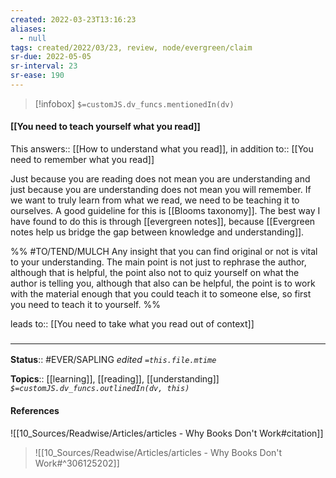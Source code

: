 ```yaml
---
created: 2022-03-23T13:16:23 
aliases:
  - null
tags: created/2022/03/23, review, node/evergreen/claim
sr-due: 2022-05-05
sr-interval: 23
sr-ease: 190
---
```

> [!infobox]
`$=customJS.dv_funcs.mentionedIn(dv)`

#### [[You need to teach yourself what you read]] 

This
answers:: [[How to understand what you read]],
in addition to:: [[You need to remember what you read]]

Just because you are reading does not mean you are understanding
and just because you are understanding does not mean you will remember.
If we want to truly learn from what we read, we need to be teaching it to ourselves.
A good guideline for this is
[[Blooms taxonomy]].
The best way I have found to do this is through [[evergreen notes]],
because
[[Evergreen notes help us bridge the gap between knowledge and understanding]].

%% #TO/TEND/MULCH 
Any insight that you can find original or not is vital to your understanding.
The main point is not just to rephrase the author,
although that is helpful,
the point also not to quiz yourself on what the author is telling you,
although that also can be helpful,
the point is to work with the material enough that you could teach it to someone else,
so first you need to teach it to yourself.
%%

leads to:: [[You need to take what you read out of context]]

### <hr class="footnote"/>

**Status**:: #EVER/SAPLING 
*edited `=this.file.mtime`*

**Topics**:: [[learning]], [[reading]], [[understanding]]
*`$=customJS.dv_funcs.outlinedIn(dv, this)`*

#### References

![[10_Sources/Readwise/Articles/articles - Why Books Don't Work#citation]]

> ![[10_Sources/Readwise/Articles/articles - Why Books Don't Work#^306125202]]
